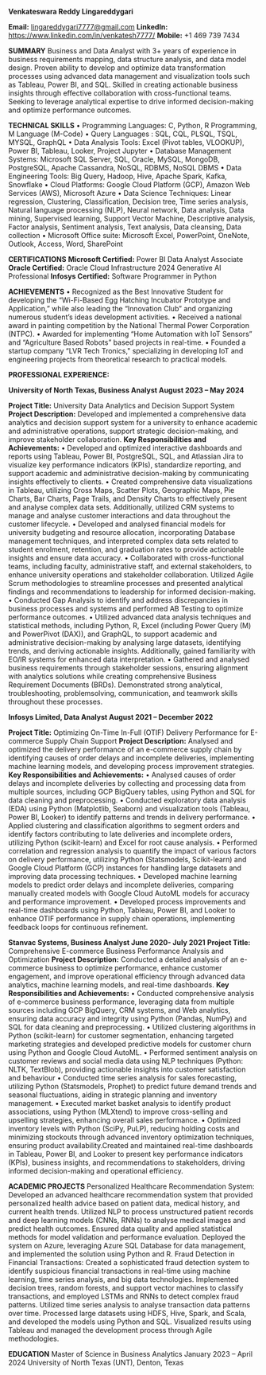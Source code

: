 **Venkateswara Reddy Lingareddygari**

**Email:** lingareddygari7777@gmail.com
**LinkedIn:** https://www.linkedin.com/in/venkatesh7777/
**Mobile:** +1 469 739 7434

**SUMMARY**
Business and Data Analyst with 3+ years of experience in business requirements mapping, data structure analysis, and data model
design. Proven ability to develop and optimize data transformation processes using advanced data management and visualization tools
such as Tableau, Power BI, and SQL. Skilled in creating actionable business insights through effective collaboration with cross-functional
teams. Seeking to leverage analytical expertise to drive informed decision-making and optimize performance outcomes.

**TECHNICAL SKILLS**
• Programming Languages: C, Python, R Programming, M Language (M-Code)
• Query Languages : SQL, CQL, PLSQL, TSQL, MYSQL, GraphQL
• Data Analysis Tools: Excel (Pivot tables, VLOOKUP), Power BI, Tableau, Looker, Project Jupyter
• Database Management Systems: Microsoft SQL Server, SQL, Oracle, MySQL, MongoDB, PostgreSQL, Apache Cassandra,
NoSQL, RDBMS, NoSQL DBMS
• Data Engineering Tools: Big Query, Hadoop, Hive, Apache Spark, Kafka, Snowflake
• Cloud Platforms: Google Cloud Platform (GCP), Amazon Web Services (AWS), Microsoft Azure
• Data Science Techniques: Linear regression, Clustering, Classification, Decision tree, Time series analysis, Natural language
processing (NLP), Neural network, Data analysis, Data mining, Supervised learning, Support Vector Machine, Descriptive
analysis, Factor analysis, Sentiment analysis, Text analysis, Data cleansing, Data collection
• Microsoft Office suite: Microsoft Excel, PowerPoint, OneNote, Outlook, Access, Word, SharePoint

**CERTIFICATIONS**
**Microsoft Certified:** Power BI Data Analyst Associate
**Oracle Certified:** Oracle Cloud Infrastructure 2024 Generative AI Professional
**Infosys Certified:** Software Programmer in Python

**ACHIEVEMENTS**
• Recognized as the Best Innovative Student for developing the “Wi-Fi-Based Egg Hatching Incubator Prototype and
Application,” while also leading the “Innovation Club” and organizing numerous student’s ideas development activities.
• Received a national award in painting competition by the National Thermal Power Corporation (NTPC).
• Awarded for implementing “Home Automation with IoT Sensors” and “Agriculture Based Robots” based projects in real-time.
• Founded a startup company “LVR Tech Tronics," specializing in developing IoT and engineering projects from theoretical research
to practical models.

**PROFESSIONAL EXPERIENCE:**

**University of North Texas, Business Analyst August 2023 – May 2024**

**Project Title:** University Data Analytics and Decision Support System
**Project Description:** Developed and implemented a comprehensive data analytics and decision support system for a university to
enhance academic and administrative operations, support strategic decision-making, and improve stakeholder collaboration.
**Key Responsibilities and Achievements:**
• Developed and optimized interactive dashboards and reports using Tableau, Power BI, PostgreSQL, SQL, and Atlassian Jira to
visualize key performance indicators (KPIs), standardize reporting, and support academic and administrative decision-making by
communicating insights effectively to clients.
• Created comprehensive data visualizations in Tableau, utilizing Cross Maps, Scatter Plots, Geographic Maps, Pie Charts, Bar
Charts, Page Trails, and Density Charts to effectively present and analyse complex data sets. Additionally, utilized CRM systems
to manage and analyse customer interactions and data throughout the customer lifecycle.
• Developed and analysed financial models for university budgeting and resource allocation, incorporating Database management
techniques, and interpreted complex data sets related to student enrolment, retention, and graduation rates to provide actionable
insights and ensure data accuracy.
• Collaborated with cross-functional teams, including faculty, administrative staff, and external stakeholders, to enhance university
operations and stakeholder collaboration. Utilized Agile Scrum methodologies to streamline processes and presented analytical
findings and recommendations to leadership for informed decision-making.
• Conducted Gap Analysis to identify and address discrepancies in business processes and systems and performed AB Testing to
optimize performance outcomes.
• Utilized advanced data analysis techniques and statistical methods, including Python, R, Excel (including Power Query (M)
and PowerPivot (DAX)), and GraphQL, to support academic and administrative decision-making by analysing large datasets,
identifying trends, and deriving actionable insights. Additionally, gained familiarity with EO/IR systems for enhanced data
interpretation.
• Gathered and analysed business requirements through stakeholder sessions, ensuring alignment with analytics solutions while
creating comprehensive Business Requirement Documents (BRDs). Demonstrated strong analytical, troubleshooting, problemsolving, communication, and teamwork skills throughout these processes.

**Infosys Limited, Data Analyst August 2021 – December 2022**

**Project Title:** Optimizing On-Time In-Full (OTIF) Delivery Performance for E-commerce Supply Chain Support
**Project Description:** Analysed and optimized the delivery performance of an e-commerce supply chain by identifying causes of order
delays and incomplete deliveries, implementing machine learning models, and developing process improvement strategies.
**Key Responsibilities and Achievements:**
• Analysed causes of order delays and incomplete deliveries by collecting and processing data from multiple sources, including GCP
BigQuery tables, using Python and SQL for data cleaning and preprocessing.
• Conducted exploratory data analysis (EDA) using Python (Matplotlib, Seaborn) and visualization tools (Tableau, Power BI,
Looker) to identify patterns and trends in delivery performance.
• Applied clustering and classification algorithms to segment orders and identify factors contributing to late deliveries and incomplete
orders, utilizing Python (scikit-learn) and Excel for root cause analysis.
• Performed correlation and regression analysis to quantify the impact of various factors on delivery performance, utilizing Python
(Statsmodels, Scikit-learn) and Google Cloud Platform (GCP) instances for handling large datasets and improving data
processing techniques.
• Developed machine learning models to predict order delays and incomplete deliveries, comparing manually created models with
Google Cloud AutoML models for accuracy and performance improvement.
• Developed process improvements and real-time dashboards using Python, Tableau, Power BI, and Looker to enhance OTIF
performance in supply chain operations, implementing feedback loops for continuous refinement.

**Stanvac Systems, Business Analyst June 2020- July 2021**
**Project Title:** Comprehensive E-commerce Business Performance Analysis and Optimization
**Project Description:** Conducted a detailed analysis of an e-commerce business to optimize performance, enhance customer
engagement, and improve operational efficiency through advanced data analytics, machine learning models, and real-time dashboards.
**Key Responsibilities and Achievements:**
• Conducted comprehensive analysis of e-commerce business performance, leveraging data from multiple sources including GCP
BigQuery, CRM systems, and Web analytics, ensuring data accuracy and integrity using Python (Pandas, NumPy) and SQL for
data cleaning and preprocessing.
• Utilized clustering algorithms in Python (scikit-learn) for customer segmentation, enhancing targeted marketing strategies and
developed predictive models for customer churn using Python and Google Cloud AutoML.
• Performed sentiment analysis on customer reviews and social media data using NLP techniques (Python: NLTK, TextBlob),
providing actionable insights into customer satisfaction and behaviour
• Conducted time series analysis for sales forecasting, utilizing Python (Statsmodels, Prophet) to predict future demand trends
and seasonal fluctuations, aiding in strategic planning and inventory management.
• Executed market basket analysis to identify product associations, using Python (MLXtend) to improve cross-selling and upselling
strategies, enhancing overall sales performance.
• Optimized inventory levels with Python (SciPy, PuLP), reducing holding costs and minimizing stockouts through advanced
inventory optimization techniques, ensuring product availability.Created and maintained real-time dashboards in Tableau, Power
BI, and Looker to present key performance indicators (KPIs), business insights, and recommendations to stakeholders, driving
informed decision-making and operational efficiency.

**ACADEMIC PROJECTS**
Personalized Healthcare Recommendation System: Developed an advanced healthcare recommendation system that provided
personalized health advice based on patient data, medical history, and current health trends. Utilized NLP to process unstructured patient
records and deep learning models (CNNs, RNNs) to analyse medical images and predict health outcomes. Ensured data quality and
applied statistical methods for model validation and performance evaluation. Deployed the system on Azure, leveraging Azure SQL
Database for data management, and implemented the solution using Python and R.
Fraud Detection in Financial Transactions: Created a sophisticated fraud detection system to identify suspicious financial transactions
in real-time using machine learning, time series analysis, and big data technologies. Implemented decision trees, random forests, and
support vector machines to classify transactions, and employed LSTMs and RNNs to detect complex fraud patterns. Utilized time series
analysis to analyse transaction data patterns over time. Processed large datasets using HDFS, Hive, Spark, and Scala, and developed
the models using Python and SQL. Visualized results using Tableau and managed the development process through Agile
methodologies.

**EDUCATION**
Master of Science in Business Analytics January 2023 – April 2024
University of North Texas (UNT), Denton, Texas
